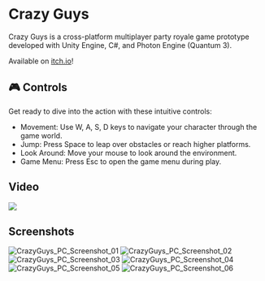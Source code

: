 # Crazy Guys
Crazy Guys is a cross-platform multiplayer party royale game prototype developed with Unity Engine, C#, and Photon Engine (Quantum 3).

Available on [itch.io](https://gabrielbertasso.itch.io/crazy-guys)!

## 🎮 Controls
Get ready to dive into the action with these intuitive controls:

* Movement: Use W, A, S, D keys to navigate your character through the game world.
* Jump: Press Space to leap over obstacles or reach higher platforms.
* Look Around: Move your mouse to look around the environment.
* Game Menu: Press Esc to open the game menu during play.

## Video
[![](https://img.youtube.com/vi/CKLE9N0vOo0/0.jpg)](https://youtu.be/CKLE9N0vOo0)

## Screenshots
![CrazyGuys_PC_Screenshot_01](https://github.com/user-attachments/assets/4ae4607c-7aab-47bf-a05d-50e2db1ae155)
![CrazyGuys_PC_Screenshot_02](https://github.com/user-attachments/assets/a8e121a9-ad0f-47f5-93c3-a50f28b27536)
![CrazyGuys_PC_Screenshot_03](https://github.com/user-attachments/assets/cd496755-581d-4b6d-ac77-0f556fff1712)
![CrazyGuys_PC_Screenshot_04](https://github.com/user-attachments/assets/8cd9c34a-534a-47f5-85bd-69bf14cb36e5)
![CrazyGuys_PC_Screenshot_05](https://github.com/user-attachments/assets/51bb866b-dc4c-4624-8052-cc4f6c0e658c)
![CrazyGuys_PC_Screenshot_06](https://github.com/user-attachments/assets/fc2b5951-d8be-4345-af0d-34af9e3ab9bb)
